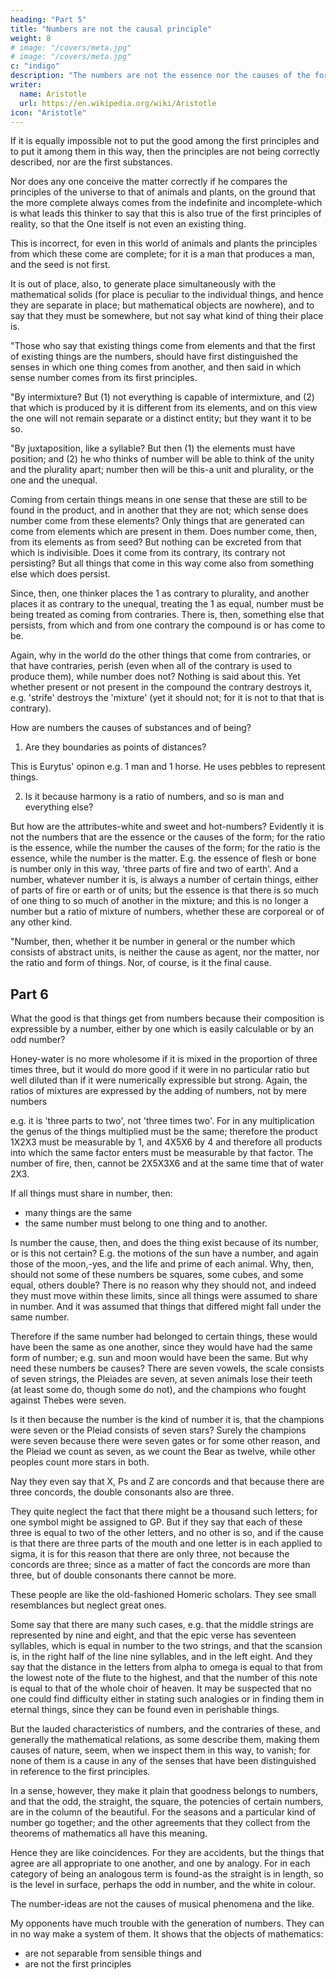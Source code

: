 ```yaml
---
heading: "Part 5"
title: "Numbers are not the causal principle"
weight: 8
# image: "/covers/meta.jpg"
# image: "/covers/meta.jpg"
c: "indigo"
description: "The numbers are not the essence nor the causes of the form, for the ratio is the essence, while the number the causes of the form"
writer:
  name: Aristotle 
  url: https://en.wikipedia.org/wiki/Aristotle
icon: "Aristotle"
---
```




If it is equally impossible not to put the good among the first principles and to put it among them in this way, then the principles are not being correctly described, nor are the first substances. 

Nor does any one conceive the matter correctly if he compares the principles of the universe to that of animals and plants, on the ground that the more complete always comes from the indefinite and incomplete-which is what leads this thinker to say that this is also true of the first principles of reality, so that the One itself is not even an existing thing. 

This is incorrect, for even in this world of animals and plants the principles from which these come are complete; for it is a man that produces a man, and the seed is not first.

It is out of place, also, to generate place simultaneously with the mathematical solids (for place is peculiar to the individual things, and hence they are separate in place; but mathematical objects are nowhere), and to say that they must be somewhere, but not say what kind of thing their place is.

"Those who say that existing things come from elements and that the first of existing things are the numbers, should have first distinguished the senses in which one thing comes from another, and then said in which sense number comes from its first principles.

"By intermixture? But (1) not everything is capable of intermixture, and (2) that which is produced by it is different from its elements, and on this view the one will not remain separate or a distinct entity; but they want it to be so.

"By juxtaposition, like a syllable? But then (1) the elements must have position; and (2) he who thinks of number will be able to think of the unity and the plurality apart; number then will be this-a unit and plurality, or the one and the unequal.

Coming from certain things means in one sense that these are still to be found in the product, and in another that they are not; which sense does number come from these elements? Only things that are generated can come from elements which are present in them. Does number come, then, from its elements as from seed? But nothing can be excreted from that which is indivisible. Does it come from its contrary, its contrary not persisting? But all things that come in this way come also from something else which does persist. 

Since, then, one thinker places the 1 as contrary to plurality, and another places it as contrary to the unequal, treating the 1 as equal, number must be being treated as coming from contraries. There is, then, something else that persists, from which and from one contrary the compound is or has come to be. 

Again, why in the world do the other things that come from contraries, or that have contraries, perish (even when all of the contrary is used to produce them), while number does not? Nothing is said about this. Yet whether present or not present in the compound the contrary destroys it, e.g. 'strife' destroys the 'mixture' (yet it should not; for it is not to that that is contrary).

How are numbers the causes of substances and of being?

1. Are they boundaries as points of distances?

This is Eurytus' opinon e.g. 1 man and 1 horse. He uses pebbles to represent things. <!--  with pebbles, as some people bring numbers into the forms of triangle and square. Or (2) --> 

2. Is it because harmony is a ratio of numbers, and so is man and everything else? 

But how are the attributes-white and sweet and hot-numbers? Evidently it is not the numbers that are the essence or the causes of the form; for the ratio is the essence, while the number the causes of the form; for the ratio is the essence, while the number is the matter. E.g. the essence of flesh or bone is number only in this way, 'three parts of fire and two of earth'. And a number, whatever number it is, is always a number of certain things, either of parts of fire or earth or of units; but the essence is that there is so much of one thing to so much of another in the mixture; and this is no longer a number but a ratio of mixture of numbers, whether these are corporeal or of any other kind.

"Number, then, whether it be number in general or the number which consists of abstract units, is neither the cause as agent, nor the matter, nor the ratio and form of things. Nor, of course, is it the final cause.


## Part 6

What the good is that things get from numbers because their composition is expressible by a number, either by one which is easily calculable or by an odd number?

Honey-water is no more wholesome if it is mixed in the proportion of three times three, but it would do more good if it were in no particular ratio but well diluted than if it were numerically expressible but strong. Again, the ratios of mixtures are expressed by the adding of numbers, not by mere numbers

e.g. it is 'three parts to two', not 'three times two'. For in any multiplication the genus of the things multiplied must be the same; therefore the product 1X2X3 must be measurable by 1, and 4X5X6 by 4 and therefore all products into which the same factor enters must be measurable by that factor. The number of fire, then, cannot be 2X5X3X6 and at the same time that of water 2X3.

If all things must share in number, then:
- many things are the same
- the same number must belong to one thing and to another. 

Is number the cause, then, and does the thing exist because of its number, or is this not certain? E.g. the motions of the sun have a number, and again those of the moon,-yes, and the life and prime of each animal. Why, then, should not some of these numbers be squares, some cubes, and some equal, others double? There is no reason why they should not, and indeed they must move within these limits, since all things were assumed to share in number. And it was assumed that things that differed might fall under the same number. 

Therefore if the same number had belonged to certain things, these would have been the same as one another, since they would have had the same form of number; e.g. sun and moon would have been the same. But why need these numbers be causes? There are seven vowels, the scale consists of seven strings, the Pleiades are seven, at seven animals lose their teeth (at least some do, though some do not), and the champions who fought against Thebes were seven. 

Is it then because the number is the kind of number it is, that the champions were seven or the Pleiad consists of seven stars? Surely the champions were seven because there were seven gates or for some other reason, and the Pleiad we count as seven, as we count the Bear as twelve, while other peoples count more stars in both.

Nay they even say that X, Ps and Z are concords and that because there are three concords, the double consonants also are three. 

They quite neglect the fact that there might be a thousand such letters; for one symbol might be assigned to GP. But if they say that each of these three is equal to two of the other letters, and no other is so, and if the cause is that there are three parts of the mouth and one letter is in each applied to sigma, it is for this reason that there are only three, not because the concords are three; since as a matter of fact the concords are more than three, but of double consonants there cannot be more.

These people are like the old-fashioned Homeric scholars. They see small resemblances but neglect great ones. 

Some say that there are many such cases, e.g. that the middle strings are represented by nine and eight, and that the epic verse has seventeen syllables, which is equal in number to the two strings, and that the scansion is, in the right half of the line nine syllables, and in the left eight. And they say that the distance in the letters from alpha to omega is equal to that from the lowest note of the flute to the highest, and that the number of this note is equal to that of the whole choir of heaven. It may be suspected that no one could find difficulty either in stating such analogies or in finding them in eternal things, since they can be found even in perishable things.

But the lauded characteristics of numbers, and the contraries of these, and generally the mathematical relations, as some describe them, making them causes of nature, seem, when we inspect them in this way, to vanish; for none of them is a cause in any of the senses that have been distinguished in reference to the first principles. 

In a sense, however, they make it plain that goodness belongs to numbers, and that the odd, the straight, the square, the potencies of certain numbers, are in the column of the beautiful. For the seasons and a particular kind of number go together; and the other agreements that they collect from the theorems of mathematics all have this meaning. 

Hence they are like coincidences. For they are accidents, but the things that agree are all appropriate to one another, and one by analogy. For in each category of being an analogous term is found-as the straight is in length, so is the level in surface, perhaps the odd in number, and the white in colour.

The number-ideas are not the causes of musical phenomena and the like. <!--  (for equal ideal numbers differ from one another in form; for even the units do); so that we need not assume Ideas for this reason at least. -->

<!-- "These, then, are the results of the theory, and yet more might be brought together. The fact that  -->

My opponents have much trouble with the generation of numbers. They can in no way make a system of them. It shows that the objects of mathematics:
- are not separable from sensible things and
- are not the first principles
